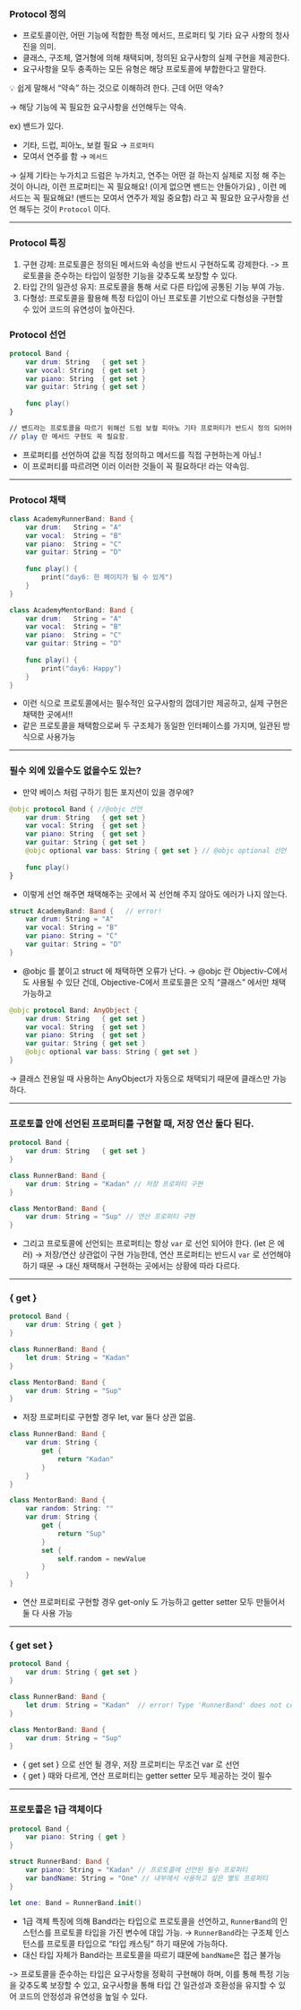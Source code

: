 
### Protocol 정의

- 프로토콜이란, 어떤 기능에 적합한 특정 메서드, 프로퍼티 및 기타 요구 사항의 청사진을 의미.
- 클래스, 구조체, 열거형에 의해 채택되며, 정의된 요구사항의 실제 구현을 제공한다.
- 요구사항을 모두 충족하는 모든 유형은 해당 프로토콜에 부합한다고 말한다.

💡 쉽게 말해서 “약속” 하는 것으로 이해하려 한다. 근데 어떤 약속?

→ 해당 기능에 꼭 필요한 요구사항을 선언해두는 약속.

ex) 밴드가 있다.

- 기타, 드럽, 피아노, 보컬 필요 → `프로퍼티`
- 모여서 연주를 함 → `메서드`

→ 실제 기타는 누가치고 드럼은 누가치고, 연주는 어떤 걸 하는지 실제로 지정 해 주는 것이 아니라, 이런 프로퍼티는 꼭 필요해요! (이게 없으면 밴드는 안돌아가요) , 이런 메서드는 꼭 필요해요! (밴드는 모여서 연주가 제일 중요함) 라고 꼭 필요한 요구사항을 선언 해두는 것이 `Protocol` 이다.

---
### Protocol 특징
1. 구현 강제: 프로토콜은 정의된 메서드와 속성을 반드시 구현하도록 강제한다.
   -> 프로토콜을 준수하는 타입이 일정한 기능을 갖추도록 보장할 수 있다.
2. 타입 간의 일관성 유지: 프로토콜을 통해 서로 다른 타입에 공통된 기능 부여 가능.
3. 다형성: 프로토콜을 활용해 특정 타입이 아닌 프로토콜 기반으로 다형성을 구현할 수 있어 코드의 유연성이 높아진다.


### Protocol 선언

```swift
protocol Band {
	var drum: String   { get set }
	var vocal: String  { get set }
	var piano: String  { get set }
	var guitar: String { get set }
	
	func play()
}

// 밴드라는 프로토콜을 따르기 위해선 드럼 보컬 피아노 기타 프로퍼티가 반드시 정의 되어야 함.
// play 란 메서드 구현도 꼭 필요함.
```

- 프로퍼티를 선언하여 값을 직접 정의하고 메서드를 직접 구현하는게 아님.!
- 이 프로퍼티를 따르려면 이러 이러한 것들이 꼭 필요하다! 라는 약속임.

---

### Protocol 채택

```swift
class AcademyRunnerBand: Band {
	var drum:   String = "A"
	var vocal:  String = "B"
	var piano:  String = "C"
	var guitar: String = "D"
	
	func play() {
		print("day6: 한 페이지가 될 수 있게")
	}
}

class AcademyMentorBand: Band {
	var drum:   String = "A"
	var vocal:  String = "B"
	var piano:  String = "C"
	var guitar: String = "D"
	
	func play() {
		print("day6: Happy")
	}
}
```

- 이런 식으로 프로토콜에서는 필수적인 요구사항의 껍데기만 제공하고, 실제 구현은 채택한 곳에서!!
- 같은 프로토콜을 채택함으로써 두 구조체가 동일한 인터페이스를 가지며, 일관된 방식으로 사용가능

---

### 필수 외에 있을수도 없을수도 있는?

- 만약 베이스 처럼 구하기 힘든 포지션이 있을 경우에?

```swift
@objc protocol Band { //@objc 선언
	var drum: String   { get set }
	var vocal: String  { get set }
	var piano: String  { get set }
	var guitar: String { get set }
	@objc optional var bass: String { get set } // @objc optional 선언
	
	func play()
}

```

- 이렇게 선언 해주면 채택해주는 곳에서 꼭 선언해 주지 않아도 에러가 나지 않는다.
```swift
struct AcademyBand: Band {   // error!
	var drum: String = "A"
	var vocal: String = "B"
	var piano: String = "C"
	var guitar: String = "D"
}
```

- @objc 를 붙이고 struct 에 채택하면 오류가 난다. → @objc 란 Objectiv-C에서도 사용될 수 있단 건데, Objective-C에서 프로토콜은 오직 “클래스” 에서만 채택가능하고

```swift
@objc protocol Band: AnyObject {
	var drum: String   { get set }
	var vocal: String  { get set }
	var piano: String  { get set }
	var guitar: String { get set }
	@objc optional var bass: String { get set }
}

```


→ 클래스 전용일 때 사용하는 AnyObject가 자동으로 채택되기 때문에 클래스만 가능하다.

---

### 프로토콜 안에 선언된 프로퍼티를 구현할 때, 저장 연산 둘다 된다.

```swift
protocol Band {
	var drum: String   { get set }
}

class RunnerBand: Band {
	var drum: String = "Kadan" // 저장 프로퍼티 구현
}

class MentorBand: Band {
	var drum: String = "Sup" // 연산 프로퍼티 구현
}
```

- 그리고 프로토콜에 선언되는 프로퍼티는 항상 `var` 로 선언 되어야 한다. (let 은 에러) → 저장/연산 상관없이 구현 가능한데, 연산 프로퍼티는 반드시 `var` 로 선언해야 하기 때문 → 대신 채택해서 구현하는 곳에서는 상황에 따라 다르다.

---

### { get }

```swift
protocol Band {
	var drum: String { get }
}

class RunnerBand: Band {
	let drum: String = "Kadan" 
}

class MentorBand: Band {
	var drum: String = "Sup" 
}
```

- 저장 프로퍼티로 구현할 경우 let, var 둘다 상관 없음.

```swift
class RunnerBand: Band {
	var drum: String {
		get {
			return "Kadan"
		}
	}
}

class MentorBand: Band {
	var random: String: ""
	var drum: String {
		get {
			return "Sup"
		}
		set {
			self.random = newValue
		}
	}
}
```

- 연산 프로퍼티로 구현할 경우 get-only 도 가능하고 getter setter 모두 만들어서 둘 다 사용 가능

---

### { get set }

```swift
protocol Band {
	var drum: String { get set }
}

class RunnerBand: Band {
	let drum: String = "Kadan"  // error! Type 'RunnerBand' does not conform to protocol 'Band'
}

class MentorBand: Band {
	var drum: String = "Sup" 
}
```

- { get set } 으로 선언 될 경우, 저장 프로퍼티는 무조건 var 로 선언
- { get } 때와 다르게, 연산 프로퍼티는 getter setter 모두 제공하는 것이 필수

---

### 프로토콜은 1급 객체이다

```swift
protocol Band {
	var piano: String { get }
}

struct RunnerBand: Band {
	var piano: String = "Kadan" // 프로토콜에 선언된 필수 프로퍼티
	var bandName: String = "One" // 내부에서 사용하고 싶은 별도 프로퍼티
}

let one: Band = RunnerBand.init()
```

- 1급 객체 특징에 의해 Band라는 타입으로 프로토콜을 선언하고, `RunnerBand`의 인스턴스를 프로토콜 타입을 가진 변수에 대입 가능. → `RunnerBand`라는 구조체 인스턴스를 프로토콜 타입으로 “타입 캐스팅” 하기 때문에 가능하다.
- 대신 타입 자체가 Band라는 프로토콜을 따르기 떄문에 `bandName`은 접근 불가능

-> 프로토콜을 준수하는 타입은 요구사항을 정확히 구현해야 하며, 이를 통해 특정 기능을 갖추도록 보장할 수 있고, 요구사항을 통해 타입 간 일관성과 호환성을 유지할 수 있어 코드의 안정성과 유연성을 높일 수 있다.